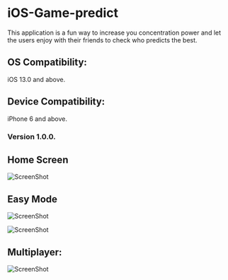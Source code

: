 # iOS-Game-predict
This application is a fun way to increase you concentration power and let the users enjoy 
with their friends to check who predicts the best.

## OS Compatibility:
iOS 13.0 and above.

## Device Compatibility: 
iPhone 6 and above.

### Version 1.0.0.

## Home Screen

![ScreenShot](https://github.com/JapneetSingh02/iOS-Game-predict/blob/master/Simulator%20Screen%20Shot%20-%20iPhone%2011%20Pro%20Max%20-%202020-05-18%20at%2004.34.38.png)


## Easy Mode
![ScreenShot](https://github.com/JapneetSingh02/iOS-Game-predict/blob/master/Simulator%20Screen%20Shot%20-%20iPhone%2011%20Pro%20Max%20-%202020-05-18%20at%2004.48.51.png)



![ScreenShot](https://github.com/JapneetSingh02/iOS-Game-predict/blob/master/Simulator%20Screen%20Shot%20-%20iPhone%2011%20Pro%20Max%20-%202020-05-18%20at%2004.49.01.png)


## Multiplayer:

![ScreenShot](https://github.com/JapneetSingh02/iOS-Game-predict/blob/master/Simulator%20Screen%20Shot%20-%20iPhone%2011%20Pro%20Max%20-%202020-05-18%20at%2004.35.31.png)
